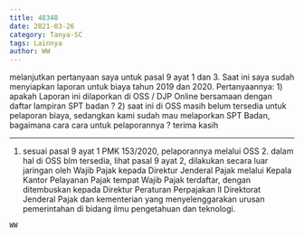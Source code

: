 ```yaml
---
title: 48348
date: 2021-03-26
category: Tanya-SC
tags: Lainnya
author: WW
---
```


melanjutkan pertanyaan saya untuk pasal 9 ayat 1 dan 3. Saat ini saya sudah menyiapkan laporan untuk biaya tahun 2019 dan 2020. Pertanyaannya: 1) apakah Laporan ini dilaporkan di OSS / DJP Online bersamaan dengan daftar lampiran SPT badan ? 2) saat ini di OSS masih belum tersedia untuk pelaporan biaya, sedangkan kami sudah mau melaporkan SPT Badan, bagaimana cara cara untuk pelaporannya ? terima kasih

---

1. sesuai pasal 9 ayat 1 PMK 153/2020, pelaporannya melalui OSS 2. dalam hal di OSS blm tersedia, lihat pasal 9 ayat 2, dilakukan secara luar jaringan oleh Wajib Pajak kepada Direktur Jenderal Pajak melalui Kepala Kantor Pelayanan Pajak tempat Wajib Pajak terdaftar, dengan ditembuskan kepada Direktur Peraturan Perpajakan lI Direktorat Jenderal Pajak dan kementerian yang menyelenggarakan urusan pemerintahan di bidang ilmu pengetahuan dan teknologi.

`WW`
